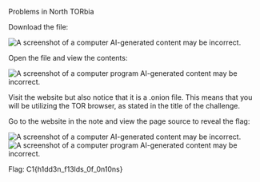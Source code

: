 Problems in North TORbia

Download the file:

![A screenshot of a computer AI-generated content may be
incorrect.](images/image1.png)

Open the file and view the contents:

![A screenshot of a computer program AI-generated content may be
incorrect.](images/image2.png)

Visit the website but also notice that it is a .onion file. This means
that you will be utilizing the TOR browser, as stated in the title of
the challenge.

Go to the website in the note and view the page source to reveal the
flag:

![A screenshot of a computer AI-generated content may be
incorrect.](images/image3.png) ![A screenshot of a computer program
AI-generated content may be
incorrect.](images/image4.png)

Flag: C1{h1dd3n_f13lds_0f_0n10ns}

